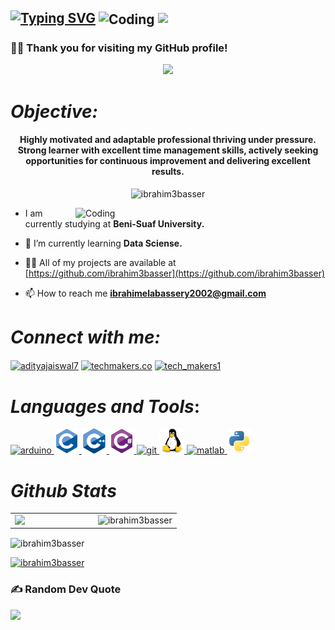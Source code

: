 [![Typing SVG](https://readme-typing-svg.herokuapp.com?duration=6500&color=abcdef&background=00000000&width=500&height=120&lines=++Hello!+I'm+Ibrahim+Abdelbasser+🌻)](https://git.io/typing-svg)
<img align="center" alt="Coding" width="300" src="https://media.tenor.com/p2Fs2DoSLWYAAAAC/hello-cute.giff)">
  <a href="https://github.com/DenverCoder1/readme-typing-svg"><img src="https://readme-typing-svg.herokuapp.com?&font=IBM+Plex+Sans&color=abcdef&size=20&lines=Welcome+to+my+GitHub+Profile!;I'm+a+Computer+Science" /></a>
------------------------------------------------------------------------------------------------------------------------------------------------------------------------------------------------

<h3>🙋‍♂️ Thank you for visiting my GitHub profile! </h3>

<div align="center"> <img src="https://w0.peakpx.com/wallpaper/872/549/HD-wallpaper-lance-concept-night-work-home-woker-working-at-night-programmer.jpg"> </div>

# ***Objective:***
<h4  align="center">
Highly motivated and adaptable professional thriving under pressure. Strong learner with excellent time
management skills, actively seeking opportunities for continuous improvement and delivering excellent results.
</h4>
<p align="center"> <img src="https://komarev.com/ghpvc/?username=ibrahim3basser&label=Profile%20views&color=0e75b6&style=flat" alt="ibrahim3basser" /> </p>

<img align="right" alt="Coding" width="400" src="https://repository-images.githubusercontent.com/462900780/0a10af70-6cbf-46df-9071-0ff586a3b1d6">


- I am currently studying at **Beni-Suaf University.**

- 🌱 I’m currently learning **Data Sciense.**

- 👨‍💻 All of my projects are available at [https://github.com/ibrahim3basser](https://github.com/ibrahim3basser)

- 📫 How to reach me **ibrahimelabassery2002@gmail.com**

# ***Connect with me:***
<p align="left">
<a href="https://www.linkedin.com/in/ibrahim-abdelbasser/" target="blank"><img align="center" src="https://raw.githubusercontent.com/rahuldkjain/github-profile-readme-generator/master/src/images/icons/Social/linked-in-alt.svg" alt="adityajaiswal7" height="30" width="40" /></a>
<a href="https://www.facebook.com/ebrahem.elabassery.5" target="blank"><img align="center" src="https://raw.githubusercontent.com/rahuldkjain/github-profile-readme-generator/master/src/images/icons/Social/facebook.svg" alt="techmakers.co" height="30" width="40" /></a>
<a href="https://twitter.com/ibrahim212200" target="blank"><img align="center" src="https://raw.githubusercontent.com/rahuldkjain/github-profile-readme-generator/master/src/images/icons/Social/twitter.svg" alt="tech_makers1" height="30" width="40" /></a>
  
</p>

# ***Languages and Tools***:
<p align="left"> <a href="https://www.arduino.cc/" target="_blank" rel="noreferrer"> <img src="https://cdn.worldvectorlogo.com/logos/arduino-1.svg" alt="arduino" width="40" height="40"/> </a> <a href="https://www.cprogramming.com/" target="_blank" rel="noreferrer"> <img src="https://raw.githubusercontent.com/devicons/devicon/master/icons/c/c-original.svg" alt="c" width="40" height="40"/> </a> <a href="https://www.w3schools.com/cpp/" target="_blank" rel="noreferrer"> <img src="https://raw.githubusercontent.com/devicons/devicon/master/icons/cplusplus/cplusplus-original.svg" alt="cplusplus" width="40" height="40"/> </a> <a href="https://www.w3schools.com/cs/" target="_blank" rel="noreferrer"> <img src="https://raw.githubusercontent.com/devicons/devicon/master/icons/csharp/csharp-original.svg" alt="csharp" width="40" height="40"/> </a> <a href="https://git-scm.com/" target="_blank" rel="noreferrer"> <img src="https://www.vectorlogo.zone/logos/git-scm/git-scm-icon.svg" alt="git" width="40" height="40"/> </a> <a href="https://www.linux.org/" target="_blank" rel="noreferrer"> <img src="https://raw.githubusercontent.com/devicons/devicon/master/icons/linux/linux-original.svg" alt="linux" width="40" height="40"/> </a> <a href="https://www.mathworks.com/" target="_blank" rel="noreferrer"> <img src="https://upload.wikimedia.org/wikipedia/commons/2/21/Matlab_Logo.png" alt="matlab" width="40" height="40"/> </a> <a href="https://www.python.org" target="_blank" rel="noreferrer"> <img src="https://raw.githubusercontent.com/devicons/devicon/master/icons/python/python-original.svg" alt="python" width="40" height="40"/> </a> </p>


# ***Github Stats***  
<table><tr><td valign="top" width="50%">

<img src="https://github-readme-stats.vercel.app/api?username=ibrahim3basser&type=horizontal&theme=dark" align="left" style="width: 100%" />

</td><td valign="top" width="50%">

<img src="https://github-readme-streak-stats.herokuapp.com/?user=ibrahim3basser&type=horizontal&theme=dark" alt="ibrahim3basser" align="left" style="width: 100%" />

</td></tr></table>


<p><img align="center" src="https://github-readme-stats.vercel.app/api/top-langs?username=ibrahim3basser&type=horizontal&theme=dark" alt="ibrahim3basser" /></p>

<p align="left"> <a href="https://github.com/ryo-ma/github-profile-trophy"><img src="https://github-profile-trophy.vercel.app/?username=ibrahim3basser&type=horizontal&theme=dark" alt="ibrahim3basser" /></a> 
</p>



### ✍️ Random Dev Quote
![](https://quotes-github-readme.vercel.app/api?type=horizontal&theme=dark)
